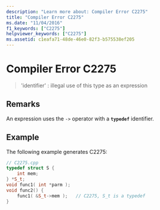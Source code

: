 ```yaml
---
description: "Learn more about: Compiler Error C2275"
title: "Compiler Error C2275"
ms.date: "11/04/2016"
f1_keywords: ["C2275"]
helpviewer_keywords: ["C2275"]
ms.assetid: c1eafa71-48de-46e0-82f3-b575538ef205
---
```

# Compiler Error C2275

> 'identifier' : illegal use of this type as an expression

## Remarks

An expression uses the `->` operator with a **`typedef`** identifier.

## Example

The following example generates C2275:

```cpp
// C2275.cpp
typedef struct S {
    int mem;
} *S_t;
void func1( int *parm );
void func2() {
    func1( &S_t->mem );   // C2275, S_t is a typedef
}
```
